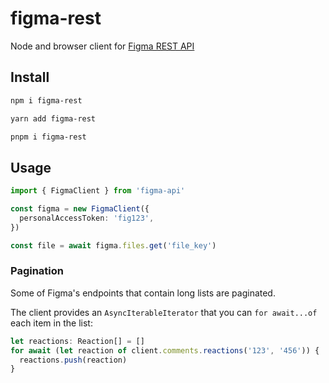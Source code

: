 # figma-rest

Node and browser client for [Figma REST API](https://www.figma.com/developers/api)

## Install

```bash
npm i figma-rest
```

```bash
yarn add figma-rest
```

```bash
pnpm i figma-rest
```

## Usage

```typescript
import { FigmaClient } from 'figma-api'

const figma = new FigmaClient({
  personalAccessToken: 'fig123',
})

const file = await figma.files.get('file_key')
```

### Pagination

Some of Figma's endpoints that contain long lists are paginated.

The client provides an `AsyncIterableIterator` that you can `for await...of` each item in the list:

```typescript
let reactions: Reaction[] = []
for await (let reaction of client.comments.reactions('123', '456')) {
  reactions.push(reaction)
}
```
